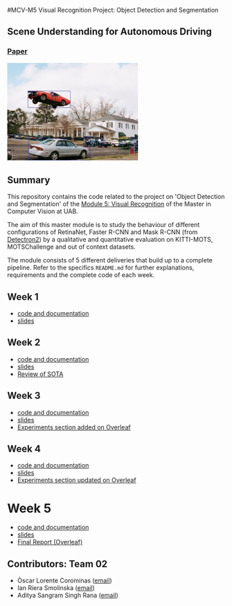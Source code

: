 #MCV-M5 Visual Recognition Project: Object Detection and Segmentation
## Scene Understanding for Autonomous Driving

### [Paper](https://arxiv.org/abs/2105.04905)

<img src="scene_understanding.png" width=60%>

## Summary
This repository contains the code related to the project on 'Object Detection and Segmentation' of the [Module 5: Visual Recognition](https://pagines.uab.cat/mcv/content/m5-visual-recognition) of the Master in Computer Vision at UAB. 

The aim of this master module is to study the behaviour of different configurations of RetinaNet, Faster R-CNN and Mask R-CNN (from [Detectron2](https://github.com/facebookresearch/detectron2)) by a qualitative and quantitative evaluation on KITTI-MOTS, MOTSChallenge and out of context datasets.

The module consists of 5 different deliveries that build up to a complete pipeline. Refer to the specifics `README.md` for further explanations, requirements and the complete code of each week.
## Week 1
- [code and documentation](https://github.com/IanRiera/MCV-M5/tree/main/week1)
- [slides](https://docs.google.com/presentation/d/1h5jdP4lXGR8VgvhVh47yqUHJ9bJFIs4zSOKA_SLklZ4/edit?usp=sharing)

## Week 2
- [code and documentation](https://github.com/IanRiera/MCV-M5/tree/main/week2)
- [slides](https://docs.google.com/presentation/d/1vZrX3xlyCbwh5ykgPnVMY2CsR5FlvhLXxBoS3dFYsWE/edit?usp=sharing)
- [Review of SOTA](https://www.overleaf.com/read/bczqrzwrgykr)

## Week 3
- [code and documentation](https://github.com/IanRiera/MCV-M5/tree/main/week3)
- [slides](https://docs.google.com/presentation/d/1xrv3KUThOgp_U02eDem_Zr682JJpCaO0sxU3Aw7qRFI/edit?usp=sharing)
- [Experiments section added on Overleaf](https://www.overleaf.com/read/xmtnnfydjtdb)

## Week 4
- [code and documentation](https://github.com/IanRiera/MCV-M5/tree/main/week4)
- [slides](https://docs.google.com/presentation/d/1J4Hdr2Lo8MQL4JE1Jc5x9-D2dtSdhhjgJFk4IyQQHZ0/edit?usp=sharing)
- [Experiments section updated on Overleaf](https://www.overleaf.com/read/rjyzfhbjgzxt)

# Week 5
- [code and documentation](https://github.com/IanRiera/MCV-M5/tree/main/week5)
- [slides](https://docs.google.com/presentation/d/1F6EdDpjl0oWy2dfl9S0vbGN5zTEdXxRNTPppgK4JD44/edit?usp=sharing)
- [Final Report (Overleaf)](https://www.overleaf.com/read/dgfzcrshhygj)

## Contributors: Team 02
- Òscar Lorente Corominas ([email](mailto:oscar.lorentec@e-campus.uab.cat))
- Ian Riera Smolinska ([email](mailto:ianpau.riera@e-campus.uab.cat))
- Aditya Sangram Singh Rana ([email](mailto:adityasangramsingh.rana@e-campus.uab.cat))
